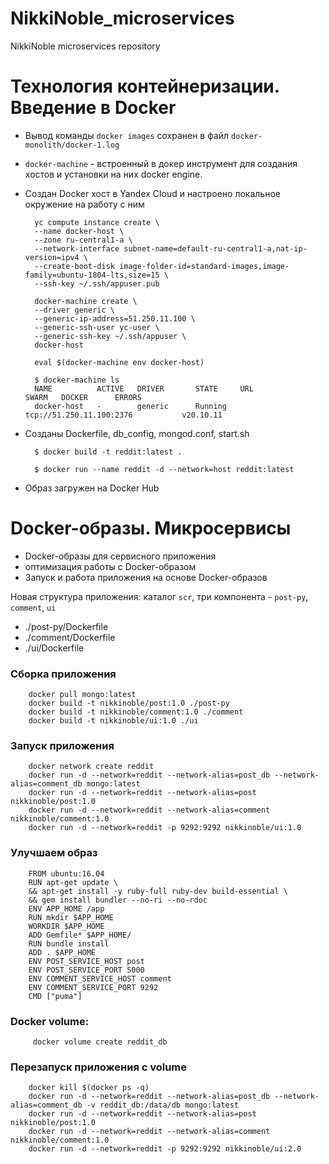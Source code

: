 # NikkiNoble_microservices

NikkiNoble microservices repository

# Технология контейнеризации. Введение в Docker

- Вывод команды `docker images` сохранен в файл `docker-monolith/docker-1.log`

* `docker-machine` - встроенный в докер инструмент для создания хостов и установки на них docker engine.

* Создан Docker хост в Yandex Cloud и настроено локальное окружение на работу с ним

        yc compute instance create \
        --name docker-host \
        --zone ru-central1-a \
        --network-interface subnet-name=default-ru-central1-a,nat-ip-version=ipv4 \
        --create-boot-disk image-folder-id=standard-images,image-family=ubuntu-1804-lts,size=15 \
        --ssh-key ~/.ssh/appuser.pub

        docker-machine create \
        --driver generic \
        --generic-ip-address=51.250.11.100 \
        --generic-ssh-user yc-user \
        --generic-ssh-key ~/.ssh/appuser \
        docker-host

        eval $(docker-machine env docker-host)

        $ docker-machine ls
        NAME          ACTIVE   DRIVER       STATE     URL             SWARM   DOCKER      ERRORS
        docker-host   -        generic      Running   tcp://51.250.11.100:2376           v20.10.11

* Созданы Dockerfile, db_config, mongod.conf, start.sh

        $ docker build -t reddit:latest .

        $ docker run --name reddit -d --network=host reddit:latest

* Образ загружен на Docker Hub

# Docker-образы. Микросервисы

- Docker-образы для сервисного приложения
- оптимизация работы с Docker-образом
- Запуск и работа приложения на основе Docker-образов

Новая структура приложения: каталог `scr`, три компонента - `post-py`, `comment`, `ui`

- ./post-py/Dockerfile
- ./comment/Dockerfile
- ./ui/Dockerfile

### Сборка приложения

        docker pull mongo:latest
        docker build -t nikkinoble/post:1.0 ./post-py
        docker build -t nikkinoble/comment:1.0 ./comment
        docker build -t nikkinoble/ui:1.0 ./ui

### Запуск приложения

        docker network create reddit
        docker run -d --network=reddit --network-alias=post_db --network-alias=comment_db mongo:latest
        docker run -d --network=reddit --network-alias=post nikkinoble/post:1.0
        docker run -d --network=reddit --network-alias=comment nikkinoble/comment:1.0
        docker run -d --network=reddit -p 9292:9292 nikkinoble/ui:1.0

### Улучшаем образ

        FROM ubuntu:16.04
        RUN apt-get update \
        && apt-get install -y ruby-full ruby-dev build-essential \
        && gem install bundler --no-ri --no-rdoc
        ENV APP_HOME /app
        RUN mkdir $APP_HOME
        WORKDIR $APP_HOME
        ADD Gemfile* $APP_HOME/
        RUN bundle install
        ADD . $APP_HOME
        ENV POST_SERVICE_HOST post
        ENV POST_SERVICE_PORT 5000
        ENV COMMENT_SERVICE_HOST comment
        ENV COMMENT_SERVICE_PORT 9292
        CMD ["puma"]

### Docker volume:

         docker volume create reddit_db

### Перезапуск приложения с volume

        docker kill $(docker ps -q)
        docker run -d --network=reddit --network-alias=post_db --network-alias=comment_db -v reddit_db:/data/db mongo:latest
        docker run -d --network=reddit --network-alias=post nikkinoble/post:1.0
        docker run -d --network=reddit --network-alias=comment nikkinoble/comment:1.0
        docker run -d --network=reddit -p 9292:9292 nikkinoble/ui:2.0

